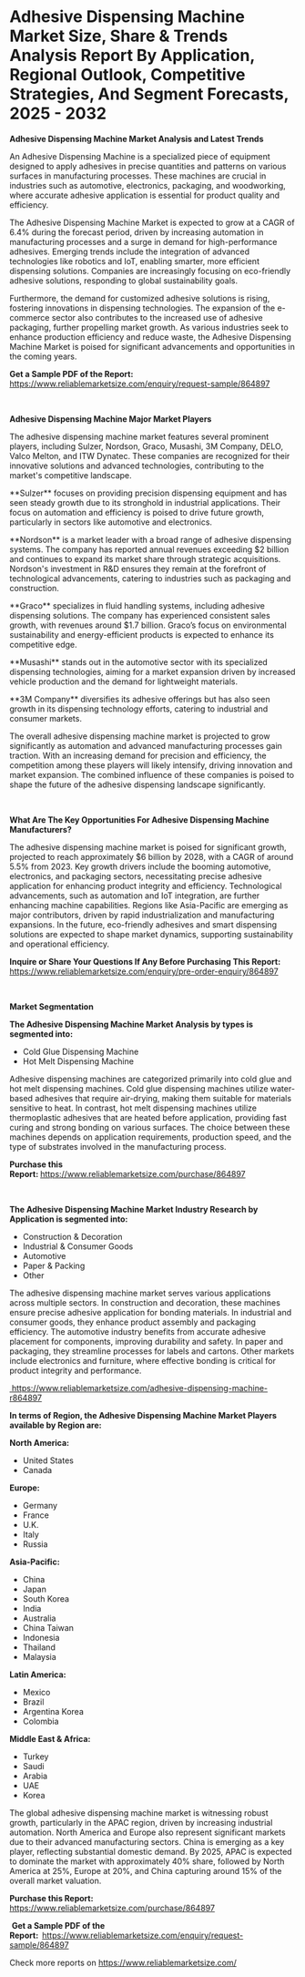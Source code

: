 <p><h1>Adhesive Dispensing Machine Market Size, Share & Trends Analysis Report By Application, Regional Outlook, Competitive Strategies, And Segment Forecasts, 2025 - 2032</h1></p><p><strong>Adhesive Dispensing Machine Market Analysis and Latest Trends</strong></p>
<p><p>An Adhesive Dispensing Machine is a specialized piece of equipment designed to apply adhesives in precise quantities and patterns on various surfaces in manufacturing processes. These machines are crucial in industries such as automotive, electronics, packaging, and woodworking, where accurate adhesive application is essential for product quality and efficiency.</p><p>The Adhesive Dispensing Machine Market is expected to grow at a CAGR of 6.4% during the forecast period, driven by increasing automation in manufacturing processes and a surge in demand for high-performance adhesives. Emerging trends include the integration of advanced technologies like robotics and IoT, enabling smarter, more efficient dispensing solutions. Companies are increasingly focusing on eco-friendly adhesive solutions, responding to global sustainability goals.</p><p>Furthermore, the demand for customized adhesive solutions is rising, fostering innovations in dispensing technologies. The expansion of the e-commerce sector also contributes to the increased use of adhesive packaging, further propelling market growth. As various industries seek to enhance production efficiency and reduce waste, the Adhesive Dispensing Machine Market is poised for significant advancements and opportunities in the coming years.</p></p>
<p><strong>Get a Sample PDF of the Report:&nbsp;</strong> <a href="https://www.reliablemarketsize.com/enquiry/request-sample/864897?utm_campaign=2890&utm_medium=2&utm_source=Github&utm_content=ia&utm_term=10042025&utm_id=adhesive-dispensing-machine">https://www.reliablemarketsize.com/enquiry/request-sample/864897</a></p>
<p>&nbsp;</p>
<p><strong>Adhesive Dispensing Machine Major Market Players</strong></p>
<p><p>The adhesive dispensing machine market features several prominent players, including Sulzer, Nordson, Graco, Musashi, 3M Company, DELO, Valco Melton, and ITW Dynatec. These companies are recognized for their innovative solutions and advanced technologies, contributing to the market's competitive landscape. </p><p>**Sulzer** focuses on providing precision dispensing equipment and has seen steady growth due to its stronghold in industrial applications. Their focus on automation and efficiency is poised to drive future growth, particularly in sectors like automotive and electronics.</p><p>**Nordson** is a market leader with a broad range of adhesive dispensing systems. The company has reported annual revenues exceeding $2 billion and continues to expand its market share through strategic acquisitions. Nordson's investment in R&D ensures they remain at the forefront of technological advancements, catering to industries such as packaging and construction.</p><p>**Graco** specializes in fluid handling systems, including adhesive dispensing solutions. The company has experienced consistent sales growth, with revenues around $1.7 billion. Graco’s focus on environmental sustainability and energy-efficient products is expected to enhance its competitive edge.</p><p>**Musashi** stands out in the automotive sector with its specialized dispensing technologies, aiming for a market expansion driven by increased vehicle production and the demand for lightweight materials. </p><p>**3M Company** diversifies its adhesive offerings but has also seen growth in its dispensing technology efforts, catering to industrial and consumer markets.</p><p>The overall adhesive dispensing machine market is projected to grow significantly as automation and advanced manufacturing processes gain traction. With an increasing demand for precision and efficiency, the competition among these players will likely intensify, driving innovation and market expansion. The combined influence of these companies is poised to shape the future of the adhesive dispensing landscape significantly.</p></p>
<p>&nbsp;</p>
<p><strong>What Are The Key Opportunities For Adhesive Dispensing Machine Manufacturers?</strong></p>
<p><p>The adhesive dispensing machine market is poised for significant growth, projected to reach approximately $6 billion by 2028, with a CAGR of around 5.5% from 2023. Key growth drivers include the booming automotive, electronics, and packaging sectors, necessitating precise adhesive application for enhancing product integrity and efficiency. Technological advancements, such as automation and IoT integration, are further enhancing machine capabilities. Regions like Asia-Pacific are emerging as major contributors, driven by rapid industrialization and manufacturing expansions. In the future, eco-friendly adhesives and smart dispensing solutions are expected to shape market dynamics, supporting sustainability and operational efficiency.</p></p>
<p><strong>Inquire or Share Your Questions If Any Before Purchasing This Report:</strong> <a href="https://www.reliablemarketsize.com/enquiry/pre-order-enquiry/864897?utm_campaign=2890&utm_medium=2&utm_source=Github&utm_content=ia&utm_term=10042025&utm_id=adhesive-dispensing-machine">https://www.reliablemarketsize.com/enquiry/pre-order-enquiry/864897</a></p>
<p>&nbsp;</p>
<p><strong>Market Segmentation</strong></p>
<p><strong>The Adhesive Dispensing Machine Market Analysis by types is segmented into:</strong></p>
<p><ul><li>Cold Glue Dispensing Machine</li><li>Hot Melt Dispensing Machine</li></ul></p>
<p><p>Adhesive dispensing machines are categorized primarily into cold glue and hot melt dispensing machines. Cold glue dispensing machines utilize water-based adhesives that require air-drying, making them suitable for materials sensitive to heat. In contrast, hot melt dispensing machines utilize thermoplastic adhesives that are heated before application, providing fast curing and strong bonding on various surfaces. The choice between these machines depends on application requirements, production speed, and the type of substrates involved in the manufacturing process.</p></p>
<p><strong>Purchase this Report:&nbsp;</strong><a href="https://www.reliablemarketsize.com/purchase/864897?utm_campaign=2890&utm_medium=2&utm_source=Github&utm_content=ia&utm_term=10042025&utm_id=adhesive-dispensing-machine">https://www.reliablemarketsize.com/purchase/864897</a></p>
<p>&nbsp;</p>
<p><strong>The Adhesive Dispensing Machine Market Industry Research by Application is segmented into:</strong></p>
<p><ul><li>Construction & Decoration</li><li>Industrial & Consumer Goods</li><li>Automotive</li><li>Paper & Packing</li><li>Other</li></ul></p>
<p><p>The adhesive dispensing machine market serves various applications across multiple sectors. In construction and decoration, these machines ensure precise adhesive application for bonding materials. In industrial and consumer goods, they enhance product assembly and packaging efficiency. The automotive industry benefits from accurate adhesive placement for components, improving durability and safety. In paper and packaging, they streamline processes for labels and cartons. Other markets include electronics and furniture, where effective bonding is critical for product integrity and performance.</p></p>
<p><a href="https://www.reliablemarketsize.com/adhesive-dispensing-machine-r864897?utm_campaign=2890&utm_medium=2&utm_source=Github&utm_content=ia&utm_term=10042025&utm_id=adhesive-dispensing-machine">&nbsp;https://www.reliablemarketsize.com/adhesive-dispensing-machine-r864897</a></p>
<p><strong>In terms of Region, the Adhesive Dispensing Machine Market Players available by Region are:</strong></p>
<p>
    <p> <strong> North America: </strong>
        <ul>
            <li>United States</li>
            <li>Canada</li>
        </ul>
        </p> 
    <p> <strong> Europe: </strong>
        <ul>
            <li>Germany</li>
            <li>France</li>
            <li>U.K.</li>
            <li>Italy</li>
            <li>Russia</li>
        </ul>
        </p> 
    <p> <strong> Asia-Pacific: </strong>
        <ul>
            <li>China</li>
            <li>Japan</li>
            <li>South Korea</li>
            <li>India</li>
            <li>Australia</li>
            <li>China Taiwan</li>
            <li>Indonesia</li>
            <li>Thailand</li>
            <li>Malaysia</li>
        </ul>
        </p> 
    <p> <strong> Latin America: </strong>
        <ul>
            <li>Mexico</li>
            <li>Brazil</li>
            <li>Argentina Korea</li>
            <li>Colombia</li>
        </ul>
        </p> 
    <p> <strong> Middle East & Africa: </strong>
        <ul>
            <li>Turkey</li>
            <li>Saudi</li>
            <li>Arabia</li>
            <li>UAE</li>
            <li>Korea</li>
        </ul>
    </p>
    </p>
<p><p>The global adhesive dispensing machine market is witnessing robust growth, particularly in the APAC region, driven by increasing industrial automation. North America and Europe also represent significant markets due to their advanced manufacturing sectors. China is emerging as a key player, reflecting substantial domestic demand. By 2025, APAC is expected to dominate the market with approximately 40% share, followed by North America at 25%, Europe at 20%, and China capturing around 15% of the overall market valuation.</p></p>
<p><strong>Purchase this Report: </strong><a href="https://www.reliablemarketsize.com/purchase/864897?utm_campaign=2890&utm_medium=2&utm_source=Github&utm_content=ia&utm_term=10042025&utm_id=adhesive-dispensing-machine">https://www.reliablemarketsize.com/purchase/864897</a></p>
<p>&nbsp;<strong>Get a Sample PDF of the Report:&nbsp;&nbsp;</strong><a href="https://www.reliablemarketsize.com/enquiry/request-sample/864897?utm_campaign=2890&utm_medium=2&utm_source=Github&utm_content=ia&utm_term=10042025&utm_id=adhesive-dispensing-machine">https://www.reliablemarketsize.com/enquiry/request-sample/864897</a></p>
<p><strong></strong></p>
<p>Check more reports on <a href="https://www.reliablemarketsize.com/?utm_campaign=2890&utm_medium=2&utm_source=Github&utm_content=ia&utm_term=10042025&utm_id=adhesive-dispensing-machine">https://www.reliablemarketsize.com/</a></p>